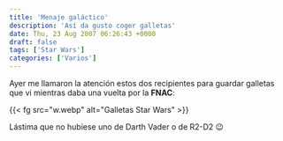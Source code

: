 ```yaml
---
title: 'Menaje galáctico'
description: 'Así da gusto coger galletas'
date: Thu, 23 Aug 2007 06:26:43 +0000
draft: false
tags: ['Star Wars']
categories: ['Varios']
---
```


Ayer me llamaron la atención estos dos recipientes para guardar galletas que vi mientras daba una vuelta por la **FNAC**:

{{< fg src="w.webp" alt="Galletas Star Wars" >}}

Lástima que no hubiese uno de Darth Vader o de R2-D2 :wink: